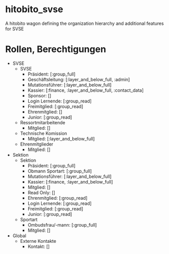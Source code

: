 # hitobito_svse

A hitobito wagon defining the organization hierarchy and additional features for SVSE

# Rollen, Berechtigungen

* SVSE
  * SVSE
    * Präsident: [:group_full]
    * Geschäftsleitung: [:layer_and_below_full, :admin]
    * Mutationsführer: [:layer_and_below_full]
    * Kassier: [:finance, :layer_and_below_full, :contact_data]
    * Sponsor: []
    * Login Lernende: [:group_read]
    * Freimitglied: [:group_read]
    * Ehrenmitglied: []
    * Junior: [:group_read]
  * Ressortmitarbeitende
    * Mitglied: []
  * Technische Komission
    * Mitglied: [:layer_and_below_full]
  * Ehrenmitglieder
    * Mitglied: []
* Sektion
  * Sektion
    * Präsident: [:group_full]
    * Obmann Sportart: [:group_full]
    * Mutationsführer: [:layer_and_below_full]
    * Kassier: [:finance, :layer_and_below_full]
    * Mitglied: []
    * Read Only: []
    * Ehrenmitglied: [:group_read]
    * Login Lernende: [:group_read]
    * Freimitglied: [:group_read]
    * Junior: [:group_read]
  * Sportart
    * Ombudsfrau/-mann: [:group_full]
    * Mitglied: []
* Global
  * Externe Kontakte
    * Kontakt: []

